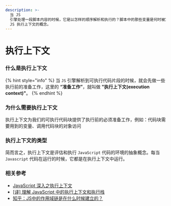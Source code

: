 ```yaml
---
description: >-
  当 JS
  引擎处理一段脚本内容的时候，它是以怎样的顺序解析和执行的？脚本中的那些变量是何时被定义的？它们之间错综复杂的依赖关系又是怎样创建和链接的？要解释这些问题，就必须了解
  JS 执行上下文的概念。
---
```


# 执行上下文

### 什么是执行上下文

{% hint style="info" %}
当 `JS` 引擎解析到可执行代码片段的时候，就会先做一些执行前的准备工作，这里的 **“准备工作”**，就叫做 **"执行上下文\(execution context\)"**。
{% endhint %}

### 为什么需要执行上下文

执行上下文为我们的可执行代码块提供了执行前的必须准备工作，例如：代码块需要用到的变量、调用代码块的对象访问

### 执行上下文的类型

简而言之，执行上下文是评估和执行 `JavaScript` 代码的环境的抽象概念。每当 `Javascript` 代码在运行的时候，它都是在执行上下文中运行。

### 相关参考

* [JavaScript 深入之执行上下文](https://github.com/mqyqingfeng/Blog)
* [\[译\] 理解 JavaScript 中的执行上下文和执行栈](https://juejin.im/post/5ba32171f265da0ab719a6d7#heading-1)
* [知乎：JS中的作用域链是在什么时候建立的？](https://www.zhihu.com/question/36751764)

